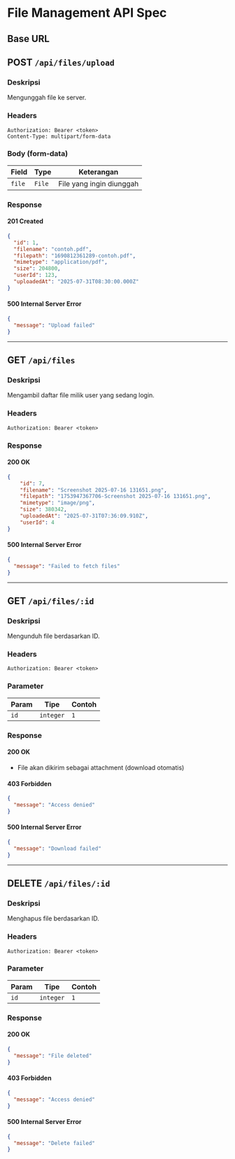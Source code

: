 # File Management API Spec

## Base URL


## POST `/api/files/upload`

### Deskripsi
Mengunggah file ke server.

### Headers
```
Authorization: Bearer <token>
Content-Type: multipart/form-data
```

### Body (form-data)
| Field | Type | Keterangan |
|-------|------|------------|
| `file` | `File` | File yang ingin diunggah |

### Response

#### 201 Created
```json
{
  "id": 1,
  "filename": "contoh.pdf",
  "filepath": "1690812361289-contoh.pdf",
  "mimetype": "application/pdf",
  "size": 204800,
  "userId": 123,
  "uploadedAt": "2025-07-31T08:30:00.000Z"
}
```

#### 500 Internal Server Error
```json
{
  "message": "Upload failed"
}
```

---

## GET `/api/files`

### Deskripsi
Mengambil daftar file milik user yang sedang login.

### Headers
```
Authorization: Bearer <token>
```

### Response

#### 200 OK
```json
{
    "id": 7,
    "filename": "Screenshot 2025-07-16 131651.png",
    "filepath": "1753947367706-Screenshot 2025-07-16 131651.png",
    "mimetype": "image/png",
    "size": 380342,
    "uploadedAt": "2025-07-31T07:36:09.910Z",
    "userId": 4
}
```

#### 500 Internal Server Error
```json
{
  "message": "Failed to fetch files"
}
```

---

## GET `/api/files/:id`

### Deskripsi
Mengunduh file berdasarkan ID.

### Headers
```
Authorization: Bearer <token>
```

### Parameter
| Param | Tipe | Contoh |
|-------|------|--------|
| `id` | `integer` | `1` |

### Response

#### 200 OK
- File akan dikirim sebagai attachment (download otomatis)

#### 403 Forbidden
```json
{
  "message": "Access denied"
}
```

#### 500 Internal Server Error
```json
{
  "message": "Download failed"
}
```

---

## DELETE `/api/files/:id`

### Deskripsi
Menghapus file berdasarkan ID.

### Headers
```
Authorization: Bearer <token>
```

### Parameter
| Param | Tipe | Contoh |
|-------|------|--------|
| `id` | `integer` | `1` |

### Response

#### 200 OK
```json
{
  "message": "File deleted"
}
```

#### 403 Forbidden
```json
{
  "message": "Access denied"
}
```

#### 500 Internal Server Error
```json
{
  "message": "Delete failed"
}
```
